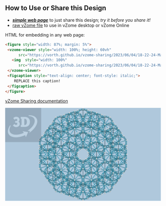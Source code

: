 
## How to Use or Share this Design

 - [***simple web page***](<https://vorth.github.io/vzome-sharing/2023/06/04/18-22-24-Magnus-Popko-blue-icosas/>) to just share this design; *try it before you share it!*
 - [raw vZome file](<https://raw.githubusercontent.com/vorth/vzome-sharing/main/2023/06/04/18-22-24-Magnus-Popko-blue-icosas/Magnus-Popko-blue-icosas.vZome>) to use in vZome desktop or vZome Online
 
 HTML for embedding in any web page:
 ```html
<figure style="width: 87%; margin: 5%">
  <vzome-viewer style="width: 100%; height: 60vh"
       src="https://vorth.github.io/vzome-sharing/2023/06/04/18-22-24-Magnus-Popko-blue-icosas/Magnus-Popko-blue-icosas.vZome" >
    <img  style="width: 100%"
       src="https://vorth.github.io/vzome-sharing/2023/06/04/18-22-24-Magnus-Popko-blue-icosas/Magnus-Popko-blue-icosas.png" >
  </vzome-viewer>
  <figcaption style="text-align: center; font-style: italic;">
     REPLACE this caption!
  </figcaption>
</figure>
 ```

[vZome Sharing documentation](https://vzome.github.io/vzome/sharing.html#how-it-works)

![Image](<Magnus-Popko-blue-icosas.png>)

